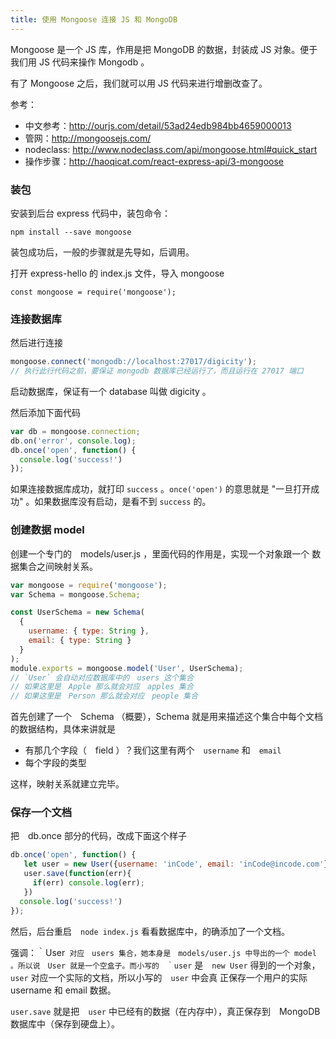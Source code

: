 ```yaml
---
title: 使用 Mongoose 连接 JS 和 MongoDB
---
```



Mongoose 是一个 JS 库，作用是把 MongoDB 的数据，封装成 JS 对象。便于
我们用 JS 代码来操作 Mongodb 。

有了 Mongoose 之后，我们就可以用 JS 代码来进行增删改查了。


参考：

- 中文参考：http://ourjs.com/detail/53ad24edb984bb4659000013
- 管网：http://mongoosejs.com/
- nodeclass: http://www.nodeclass.com/api/mongoose.html#quick_start
- 操作步骤：http://haoqicat.com/react-express-api/3-mongoose

### 装包

安装到后台 express 代码中，装包命令：

```
npm install --save mongoose
```

装包成功后，一般的步骤就是先导如，后调用。

打开 express-hello 的 index.js 文件，导入 mongoose

```
const mongoose = require('mongoose');
```


### 连接数据库

然后进行连接

```js
mongoose.connect('mongodb://localhost:27017/digicity');
// 执行此行代码之前，要保证 mongodb 数据库已经运行了，而且运行在 27017 端口
```

启动数据库，保证有一个 database 叫做 digicity 。

然后添加下面代码

```js
var db = mongoose.connection;
db.on('error', console.log);
db.once('open', function() {
  console.log('success!')
});
```

如果连接数据库成功，就打印 `success` 。`once('open')` 的意思就是
"一旦打开成功" 。如果数据库没有启动，是看不到 `success` 的。

### 创建数据 model

创建一个专门的　models/user.js ，里面代码的作用是，实现一个对象跟一个
数据集合之间映射关系。

```js
var mongoose = require('mongoose');
var Schema = mongoose.Schema;

const UserSchema = new Schema(
  {
    username: { type: String },
    email: { type: String }
  }
);
module.exports = mongoose.model('User', UserSchema);
// `User` 会自动对应数据库中的　users 这个集合
// 如果这里是　Apple 那么就会对应　apples 集合
// 如果这里是　Person 那么就会对应　people 集合
```

首先创建了一个　Schema （概要），Schema 就是用来描述这个集合中每个文档
的数据结构，具体来讲就是

- 有那几个字段（　field ）？我们这里有两个　`username` 和　`email`
- 每个字段的类型

这样，映射关系就建立完毕。

### 保存一个文档

把　db.once 部分的代码，改成下面这个样子

```js
db.once('open', function() {
   let user = new User({username: 'inCode', email: 'inCode@incode.com'});
   user.save(function(err){
     if(err) console.log(err);
   })
  console.log('success!')
});
```

然后，后台重启　`node index.js` 看看数据库中，的确添加了一个文档。

强调：｀User` 对应　users 集合，她本身是　models/user.js 中导出的一个
model 。所以说　User 就是一个空盒子。而小写的　｀user` 是　`new User`
得到的一个对象，`user` 对应一个实际的文档，所以小写的　`user` 中会真
正保存一个用户的实际　username 和 email 数据。

`user.save` 就是把　`user` 中已经有的数据（在内存中），真正保存到　MongoDB
数据库中（保存到硬盘上）。

